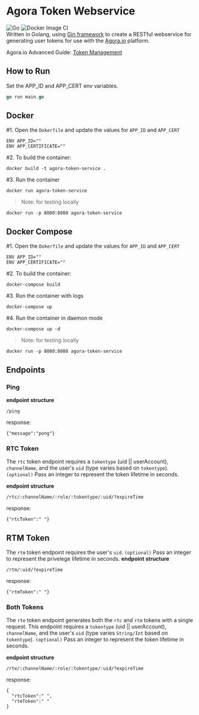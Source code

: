 # Agora Token Webservice
![Go](https://github.com/digitallysavvy/agora-token-server/workflows/Go/badge.svg?branch=master) ![Docker Image CI](https://github.com/digitallysavvy/agora-token-server/workflows/Docker%20Image%20CI/badge.svg?branch=master)   
Written in Golang, using [Gin framework](https://github.com/gin-gonic/gin) to create a RESTful webservice for generating user tokens for use with the [Agora.io](https://www.agora.io) platform. 

Agora.io Advanced Guide: [Token Management](https://docs.agora.io/en/Video/token_server)

## How to Run ##
Set the APP_ID and APP_CERT env variables.
```go
go run main.go
```

## Docker ##
#1. Open the `Dokerfile` and update the values for `APP_ID` and `APP_CERT`
```
ENV APP_ID=""
ENV APP_CERTIFICATE=""
```
#2. To build the container: 
```
docker build -t agora-token-service .
```
#3. Run the container 
```
docker run agora-token-service
```
> Note: for testing locally
```
docker run -p 8080:8080 agora-token-service
```

## Docker Compose ##
#1. Open the `Dokerfile` and update the values for `APP_ID` and `APP_CERT`
```
ENV APP_ID=""
ENV APP_CERTIFICATE=""
```
#2. To build the container: 
```
docker-compose build
```
#3. Run the container with logs
```
docker-compose up
```

#4. Run the container in daemon mode

```
docker-compose up -d
```

> Note: for testing locally
```
docker run -p 8080:8080 agora-token-service
```

## Endpoints ##

### Ping ###
**endpoint structure**
```
/ping
```
response:
``` 
{"message":"pong"} 
```

### RTC Token ###
The `rtc` token endpoint requires a `tokentype` (uid || userAccount), `channelName`, and the user's `uid` (type varies based on `tokentype`). 
`(optional)` Pass an integer to represent the token lifetime in seconds.

**endpoint structure** 
```
/rtc/:channelName/:role/:tokentype/:uid/?expireTime
```

response:
``` 
{"rtcToken":" "} 
```

## RTM Token ##
The `rtm` token endpoint requires the user's `uid`. 
`(optional)` Pass an integer to represent the privelege lifetime in seconds.
**endpoint structure** 
```
/rtm/:uid/?expireTime
```

response:
``` 
{"rtmToken":" "} 
```

### Both Tokens ###
The `rte` token endpoint generates both the `rtc` and `rtm` tokens with a single request. This endpoint requires a `tokentype` (uid || userAccount), `channelName`, and the user's `uid` (type varies `String/Int` based on `tokentype`). 
`(optional)` Pass an integer to represent the token lifetime in seconds.

**endpoint structure** 
```
/rte/:channelName/:role/:tokentype/:uid/?expireTime
```

response:
``` 
{
  "rtcToken":" ",
  "rtmToken":" " 
} 
```